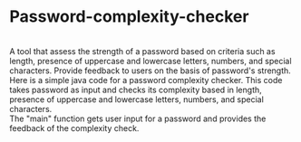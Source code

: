 # Password-complexity-checker
<br>
A tool that assess the strength of a password based on criteria such as length, presence of uppercase and lowercase letters, numbers, and special characters. Provide feedback to users on the basis of password's strength.
<br>
Here is a simple java code for a password complexity checker. This code takes password as input and checks its complexity based in length, presence of uppercase and lowercase letters, numbers, and special characters. 
<br>
The "main" function gets user input for a password and provides the feedback of the complexity check.

